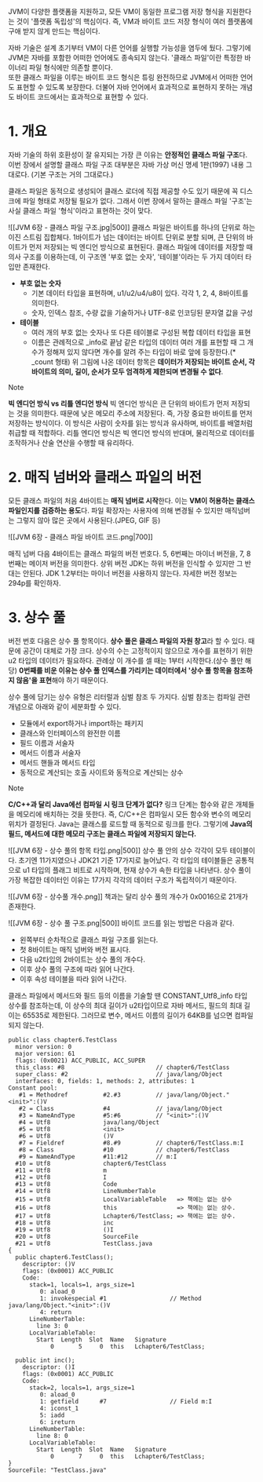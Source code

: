 JVM이 다양한 플랫폼을 지원하고, 모든 VM이 동일한 프로그램 저장 형식을 지원한다는 것이 '플랫폼 독립성'의 핵심이다.
즉, VM과 바이트 코드 저장 형식이 여러 플랫폼에 구애 받지 않게 만드는 핵심이다.

자바 기술은 설계 초기부터 VM이 다른 언어를 실행할 가능성을 염두에 뒀다. 
그렇기에 JVM은 자바를 포함한 어떠한 언어에도 종속되지 않는다.
'클래스 파일'이란 특정한 바이너리 파일 형식에만 의존할 뿐이다.  
또한 클래스 파일을 이루는 바이트 코드 형식은 튜링 완전하므로 JVM에서 어떠한 언어도 표현할 수 있도록 보장한다.
더불어 자바 언어에서 효과적으로 표현하지 못하는 개념도 바이트 코드에서는 효과적으로 표현할 수 있다. 

# 1. 개요
자바 기술의 하위 호환성이 잘 유지되는 가장 큰 이유는 **안정적인 클래스 파일 구조**다. 
이번 장에서 설명할 클래스 파일 구조 대부분은 자바 가상 머신 명세 1판(1997) 내용 그대로다. (기본 구조는 거의 그대로다.)

클래스 파일은 동적으로 생성되어 클래스 로더에 직접 제공할 수도 있기 때문에 꼭 디스크에 파일 형태로 저장될 필요가 없다.
그래서 이번 장에서 말하는 클래스 파일 '구조'는 사실 클래스 파일 '형식'이라고 표현하는 것이 맞다.

![[JVM 6장 - 클래스 파일 구조.jpg|500]]
클래스 파일은 바이트를 하나의 단위로 하는 이진 스트림 집합체다. 
1바이트가 넘는 데이터는 바이트 단위로 분할 되며, 큰 단위의 바이트가 먼저 저장되는 빅 엔디언 방식으로 표현된다.
클래스 파일에 데이터를 저장할 때 의사 구조를 이용하는데, 이 구조엔 '부호 없는 숫자', '테이블'이라는 두 가지 데이터 타입만 존재한다.
- **부호 없는 숫자** 
	- 기본 데이터 타입을 표현하며, u1/u2/u4/u8이 있다. 각각 1, 2, 4, 8바이트를 의미한다.
	- 숫자, 인덱스 참조, 수량 값을 기술하거나 UTF-8로 인코딩된 문자열 값을 구성
- **테이블**
	- 여러 개의 부호 없는 숫자나 또 다른 테이블로 구성된 복합 데이터 타입을 표현
	- 이름은 관례적으로 \_info로 끝남
같은 타입의 데이터 여러 개를 표현할 때 그 개수가 정해져 있지 않다면 개수를 알려 주는 타입이 바로 앞에 등장한다.(* \_count  형태)
위 그림에 나온 데이터 항목은 **데이터가 저장되는 바이트 순서, 각 바이트의 의미, 길이, 순서가 모두 엄격하게 제한되며 변경될 수 없다**.

>[!NOTE]
>**빅 엔디언 방식 vs 리틀 엔디언 방식**
>빅 엔디언 방식은 큰 단위의 바이트가 먼저 저장되는 것을 의미한다. 때문에 낮은 메모리 주소에 저장된다. 즉, 가장 중요한 바이트를 먼저 저장하는 방식이다.
>이 방식은 사람이 숫자를 읽는 방식과 유사하며, 바이트를 배열처럼 취급할 때 적합하다.
>리틀 엔디언 방식은 빅 엔디언 방식의 반대며, 물리적으로 데이터를 조작하거나 산술 연산을 수행할 때 유리하다. 

# 2. 매직 넘버와 클래스 파일의 버전
모든 클래스 파일의 처음 4바이트는 **매직 넘버로 시작**한다. 이는 **VM이 허용하는 클래스 파일인지를 검증하는 용도**다.
파일 확장자는 사용자에 의해 변경될 수 있지만 매직넘버는 그렇지 않아 많은 곳에서 사용된다.(JPEG, GIF 등)

![[JVM 6장 - 클래스 파일 바이트 코드.png|700]]

매직 넘버 다음 4바이트는 클래스 파일의 버전 번호다. 5, 6번째는 마이너 버전을, 7, 8번째는 메이저 버전을 의미한다. 
상위 버전 JDK는 하위 버전을 인식할 수 있지만 그 반대는 안된다.
JDK 1.2부터는 마이너 버전을 사용하지 않는다. 자세한 버전 정보는 294p를 확인하자. 

# 3. 상수 풀
버전 번호 다음은 상수 풀 항목이다. **상수 풀은 클래스 파일의 자원 창고**라 할 수 있다. 때문에 공간이 대체로 가장 크다.
상수의 수는 고정적이지 않으므로 개수를 표현하기 위한 u2 타입의 데이터가 필요하다. 관례상 이 개수를 셀 때는 1부터 시작한다.(상수 풀만 해당)
**0번째를 비운 이유는 상수 풀 인덱스를 가리키는 데이터에서 '상수 풀 항목을 참조하지 않음'을 표현**해야 하기 때문이다.

상수 풀에 담기는 상수 유형은 리터럴과 심벌 참조 두 가지다. 
심벌 참조는 컴파일 관련 개념으로 아래와 같이 세분화할 수 있다.
- 모듈에서 export하거나 import하는 패키지
- 클래스와 인터페이스의 완전한 이름
- 필드 이름과 서술자
- 메서드 이름과 서술자
- 메서드 핸들과 메서드 타입
- 동적으로 계산되는 호출 사이트와 동적으로 계산되는 상수

>[!NOTE]
>**C/C++과 달리 Java에선 컴파일 시 링크 단계가 없다?**
>링크 단계는 함수와 같은 개체들을 메모리에 배치하는 것을 뜻한다. 즉, C/C++은 컴파일시 모든 함수와 변수의 메모리 위치가 결정된다.
>Java는 클래스를 로드할 때 동적으로 링크를 한다. 그렇기에 **Java의 필드, 메서드에 대한 메모리 구조는 클래스 파일에 저장되지 않는다.**

![[JVM 6장 - 상수 풀의 항목 타입.png|500]]
상수 풀 안의 상수 각각이 모두 테이블이다. 초기엔 11가지였으나 JDK21 기준 17가지로 늘어났다. 
각 타입의 테이블들은 공통적으로 u1 타입의 플래그 비트로 시작하며, 현재 상수가 속한 타입을 나타낸다. 
상수 풀이 가장 복잡한 데이터인 이유는 17가지 각각의 데이터 구조가 독립적이기 때문이다. 

![[JVM 6장 - 상수풀 개수.png]]
책과는 달리 상수 풀의 개수가 0x0016으로 21개가 존재한다.

![[JVM 6장 - 상수 풀 구조.png|500]]
바이트 코드를 읽는 방법은 다음과 같다.
- 왼쪽부터 순차적으로 클래스 파일 구조를 읽는다.
- 첫 8바이트는 매직 넘버와 버전 표시다.
- 다음 u2타입의 2바이트는 상수 풀의 개수다.
- 이후 상수 풀의 구조에 따라 읽어 나간다.
- 이후 속성 테이블을 따라 읽어 나간다.

클래스 파일에서 메서드와 필드 등의 이름을 기술할 땐 CONSTANT_Utf8_info 타입 상수를 참조하는데, 이 상수의 최대 길이가 u2타입이므로 자바 메서드, 필드의 최대 길이는 65535로 제한된다.
그러므로 변수, 메서드 이름의 길이가 64KB를 넘으면 컴파일 되지 않는다. 

```text
public class chapter6.TestClass
  minor version: 0
  major version: 61
  flags: (0x0021) ACC_PUBLIC, ACC_SUPER
  this_class: #8                          // chapter6/TestClass
  super_class: #2                         // java/lang/Object
  interfaces: 0, fields: 1, methods: 2, attributes: 1
Constant pool:
   #1 = Methodref          #2.#3          // java/lang/Object."<init>":()V
   #2 = Class              #4             // java/lang/Object
   #3 = NameAndType        #5:#6          // "<init>":()V
   #4 = Utf8               java/lang/Object
   #5 = Utf8               <init>
   #6 = Utf8               ()V
   #7 = Fieldref           #8.#9          // chapter6/TestClass.m:I
   #8 = Class              #10            // chapter6/TestClass
   #9 = NameAndType        #11:#12        // m:I
  #10 = Utf8               chapter6/TestClass
  #11 = Utf8               m
  #12 = Utf8               I
  #13 = Utf8               Code
  #14 = Utf8               LineNumberTable
  #15 = Utf8               LocalVariableTable   => 책에는 없는 상수
  #16 = Utf8               this                 => 책에는 없는 상수.
  #17 = Utf8               Lchapter6/TestClass; => 책에는 없는 상수. 
  #18 = Utf8               inc
  #19 = Utf8               ()I
  #20 = Utf8               SourceFile
  #21 = Utf8               TestClass.java
{
  public chapter6.TestClass();
    descriptor: ()V
    flags: (0x0001) ACC_PUBLIC
    Code:
      stack=1, locals=1, args_size=1
         0: aload_0
         1: invokespecial #1                  // Method java/lang/Object."<init>":()V
         4: return
      LineNumberTable:
        line 3: 0
      LocalVariableTable:
        Start  Length  Slot  Name   Signature
            0       5     0  this   Lchapter6/TestClass;

  public int inc();
    descriptor: ()I
    flags: (0x0001) ACC_PUBLIC
    Code:
      stack=2, locals=1, args_size=1
         0: aload_0
         1: getfield      #7                  // Field m:I
         4: iconst_1
         5: iadd
         6: ireturn
      LineNumberTable:
        line 8: 0
      LocalVariableTable:
        Start  Length  Slot  Name   Signature
            0       7     0  this   Lchapter6/TestClass;
}
SourceFile: "TestClass.java"
```





